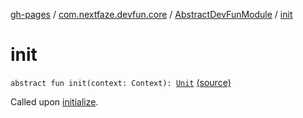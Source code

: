 [gh-pages](../../index.md) / [com.nextfaze.devfun.core](../index.md) / [AbstractDevFunModule](index.md) / [init](.)

# init

`abstract fun init(context: Context): `[`Unit`](https://kotlinlang.org/api/latest/jvm/stdlib/kotlin/-unit/index.html) [(source)](https://github.com/NextFaze/dev-fun/tree/master/devfun/src/main/java/com/nextfaze/devfun/core/Module.kt#L62)

Called upon [initialize](initialize.md).


